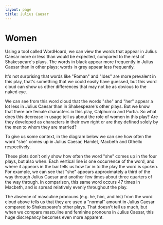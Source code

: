 ```yaml
---
layout: page
title: Julius Caesar
---
```



# Women


Using a tool called WordHoard, we can view the words that appear in Julius
Caesar more or less than would be expected, compared to the rest of
Shakespeare's plays.  The words in black appear more frequently in Julius Caesar
than in other plays; words in grey appear less frequently.

It's not surprising that words like "Roman" and "Ides" are more prevalent in
this play, that's something that we could easily have guessed, but this word
cloud can show us other differences that may not be as obvious to the naked eye.

We can see from this word cloud that the words "she" and "her" appear a lot less
in Julius Caesar than in Shakespeare's other plays. But we know that there are
female characters in this play, Calphurnia and Portia. So what does this
decrease in usage tell us about the role of women in this play? Are they
developed as characters in their own right or are they defined solely by the men
to whom they are married?

To give us some context, in the diagram below we can see how often the word
"she" comes up in Julius Caesar, Hamlet, Macbeth and Othello respectively.

These plots don't only show how often the word "she" comes up in the four plays,
but also when.  Each vertical line is one occurrence of the word, and where it
appears in the bar tells us how far in to the play the word is spoken. For
example, we can see that "she" appears approximately a third of the way through
Julius Caesar and another few times about three quarters of the way through. In
comparison, this same word occurs 47 times in Macbeth, and is spread relatively
evenly throughout the play.

The absence of masculine pronouns (e.g. he, him, and his) from the word cloud
above tells us that they are used a "normal" amount in Julius Caesar compared to
Shakespeare's other plays.  That doesn't tell us much, but when we compare
masculine and feminine pronouns in Julius Caesar, this huge discrepancy becomes
even more apparent.
